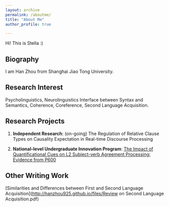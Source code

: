 ```yaml
---
layout: archive
permalink: /aboutme/
title: "About Me"
author_profile: true

---
```

Hi! This is Stella :)


Biography
------
I am Han Zhou from Shanghai Jiao Tong University.



Research Interest
------

 Psycholinguistics, Neurolinguistics
 Interface between Syntax and Semantics, Coherence, Coreference, Second Language Acquisition.



Research Projects
------

 1. **Independent Research**: (on-going) 
 The Regulation of Relative Clause Types on Causality Expectation in Real-time Discourse Processing
    
 2. **National-level Undergraduate Innovation Program**: 
 [The Impact of Quantificational Cues on L2 Subject-verb Agreement Processing: Evidence from P600](http://hanzhou925.github.io/files/项目研究论文.pdf)


Other Writing Work
------
 [Similarities and Differences between First and Second Language Acquisition](http://hanzhou925.github.io/files/Review on Second Language Acquisition.pdf)


